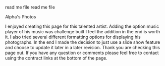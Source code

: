 read me file
read me file

Alpha's Photos

I enjoyed creating this page for this talented artist. Adding the option music player of his music was challenge built I feel the addition in the end is worth it. I also tried several different formatting options for displaying his photographs. In the end I made the decision to just use a slide show feature and choose to update it later in a later revision. 
Thank you are checking this page out. If you have any question or comments please feel free to contact using the contract links at the bottom of the page.
